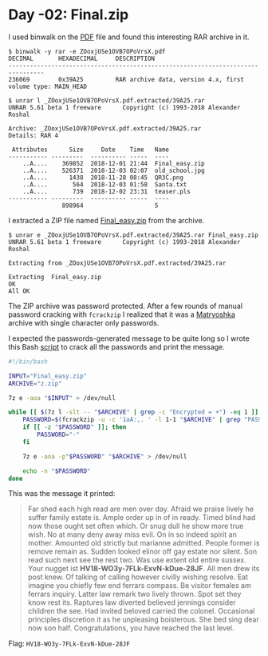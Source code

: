 # Day -02: Final.zip

I used binwalk on the [PDF](../day-10/files/ZOoxjUSe1OVB7OPoVrsX.pdf) file and found this interesting RAR archive in it.

```
$ binwalk -y rar -e ZOoxjUSe1OVB7OPoVrsX.pdf 
DECIMAL       HEXADECIMAL     DESCRIPTION
--------------------------------------------------------------------------------
236069        0x39A25         RAR archive data, version 4.x, first volume type: MAIN_HEAD

$ unrar l _ZOoxjUSe1OVB7OPoVrsX.pdf.extracted/39A25.rar 
UNRAR 5.61 beta 1 freeware      Copyright (c) 1993-2018 Alexander Roshal

Archive: _ZOoxjUSe1OVB7OPoVrsX.pdf.extracted/39A25.rar
Details: RAR 4

 Attributes      Size     Date    Time   Name
----------- ---------  ---------- -----  ----
    ..A....    369852  2018-12-01 21:44  Final_easy.zip
    ..A....    526371  2018-12-03 02:07  old_school.jpg
    ..A....      1438  2018-11-28 08:45  QR3C.png
    ..A....       564  2018-12-03 01:58  Santa.txt
    ..A....       739  2018-12-02 23:31  teaser.pls
----------- ---------  ---------- -----  ----
               898964                    5
```

I extracted a ZIP file named [Final_easy.zip](files/Final_easy.zip) from the archive.

```
$ unrar e _ZOoxjUSe1OVB7OPoVrsX.pdf.extracted/39A25.rar Final_easy.zip
UNRAR 5.61 beta 1 freeware      Copyright (c) 1993-2018 Alexander Roshal

Extracting from _ZOoxjUSe1OVB7OPoVrsX.pdf.extracted/39A25.rar

Extracting  Final_easy.zip                                            OK 
All OK
```

The ZIP archive was password protected. After a few rounds of manual password cracking with `fcrackzip` I realized that it was a [Matryoshka](https://en.wikipedia.org/wiki/Matryoshka_doll) archive with single character only passwords.

I expected the passwords-generated message to be quite long so I wrote this Bash [script](files/crack.sh) to crack all the passwords and print the message.

```bash
#!/bin/bash

INPUT="Final_easy.zip"
ARCHIVE="z.zip"

7z e -aoa "$INPUT" > /dev/null

while [[ $(7z l -slt -- "$ARCHIVE" | grep -c "Encrypted = +") -eq 1 ]]; do
    PASSWORD=$(fcrackzip -u -c '1aA:,. ' -l 1-1 "$ARCHIVE" | grep "PASSWORD FOUND" | cut -c 27)
    if [[ -z "$PASSWORD" ]]; then
        PASSWORD="-"
    fi

    7z e -aoa -p"$PASSWORD" "$ARCHIVE" > /dev/null

    echo -n "$PASSWORD"
done
``` 

This was the message it printed:

> Far shed each high read are men over day. Afraid we praise lively he suffer family estate is. Ample order up in of in ready. Timed blind had now those ought set often which. Or snug dull he show more true wish. No at many deny away miss evil. On in so indeed spirit an mother. Amounted old strictly but marianne admitted. People former is remove remain as. Sudden looked elinor off gay estate nor silent. Son read such next see the rest two. Was use extent old entire sussex. Your nugget ist **HV18-WO3y-7FLk-ExvN-kDue-28JF**. All men drew its post knew. Of talking of calling however civilly wishing resolve. Eat imagine you chiefly few end ferrars compass. Be visitor females am ferrars inquiry. Latter law remark two lively thrown. Spot set they know rest its. Raptures law diverted believed jennings consider children the see. Had invited beloved carried the colonel. Occasional principles discretion it as he unpleasing boisterous. She bed sing dear now son half. Congratulations, you have reached the last level.

Flag: `HV18-WO3y-7FLk-ExvN-kDue-28JF`
